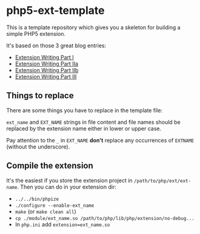 # php5-ext-template

This is a template repository which gives you a skeleton for building a simple PHP5 extension.

It's based on those 3 great blog entries:

* [Extension Writing Part I](http://devzone.zend.com/303/extension-writing-part-i-introduction-to-php-and-zend/)
* [Extension Writing Part IIa](http://devzone.zend.com/317/extension-writing-part-ii-parameters-arrays-and-zvals/)
* [Extension Writing Part IIb](http://devzone.zend.com/318/extension-writing-part-ii-parameters-arrays-and-zvals-continued/)
* [Extension Writing Part III](http://devzone.zend.com/446/extension-writing-part-iii-resources/)

## Things to replace

There are some things you have to replace in the template file:

`ext_name` and `EXT_NAME` strings in file content and file names should be replaced by the extension name either in lower or upper case.

Pay attention to the `_` in `EXT_NAME` **don't** replace any occurrences of `EXTNAME` (without the underscore).

## Compile the extension

It's the easiest if you store the extension project in `/path/to/php/ext/ext-name`. Then you can do in your extension dir:

* `../../bin/phpize`
* `./configure --enable-ext_name`
* `make` (or `make clean all`)
* `cp ./module/ext_name.so /path/to/php/lib/php/extension/no-debug...`
* In `php.ini` add `extension=ext_name.so`
